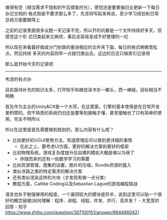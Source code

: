难得有空（相当需求不饱和的午后摸鱼时光），感觉还是要重操旧业更新一下每日杂记文档的
格式倒是不要求那么多了，先坚持写起来再说，至少学习规划和日常总结方面要跟得上

之前的记录里面很多议题一天记录不完，所以开的坑都是一个文件持续好多天，但感觉这个形
式归类起来又麻烦，事后总容易变成不好整理的一坨

所以现在来看最好做成分门别类的塞进相应的文件夹下面，每日的格式稍微宽松点，然后持续
多天的内容则早一点就归类出去，这边的日志只做索引记录用

那么就开始今天的记录吧

---

考虑的有点杂

目前亟待补充的知识太多，打开知乎和微信读书东一榔头，西一棒槌，目标相当不明确

首先作为主业的Unity&C#是一个大项，在这里面，引擎的基本使用是在日常开发里积攒的，但不熟悉的系统仍旧还是要等到接触才懂，甚至接触也了只有简单的使用，完全不明所以

所以在这里是首先需要做到规划的，那么内容有什么呢？
- 比如更好的UGUI使用方法，知道原理后可以做到更详细的事情
  - 在此之上，要考虑UI方面，更好的解决方案和更好的框架
- 比如物理系统，游戏复杂度提升后自建的模拟大概是难以为继了
  - 伴随而来的还有一些数学学习的需要
- 比如资源管理，图集的设置，图片的压缩，Bundle资源的载入
- 类似寻路之类的特定需求的解决方案
- 还有类似渲染这样的大块（才发现有做一点分类）
- 教程方面，Catlike Coding以及Sebastian Lague的游戏编程挑战

语言也处于勉强够用的程度，一个漏洞较大的模块是异步，说到这里可以贴一个很好的概念链接[如何理解：程序、进程、线程、并发、并行、高并发？ - 大宽宽的回答 - 知乎
https://www.zhihu.com/question/307100151/answer/894486042]